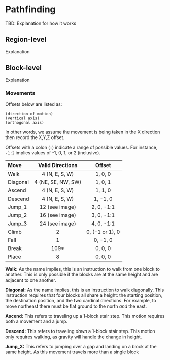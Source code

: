 # Pathfinding

TBD: Explanation for how it works

## Region-level

Explanation

## Block-level

Explanation

### Movements

Offsets below are listed as:

```
(direction of motion)
(vertical axis)
(orthogonal axis)
```

In other words, we assume the movement is being  taken in the X
direction then record the X,Y,Z  offset.

Offsets with a colon (`:`) indicate a range of possible values.
For instance, `-1:2` implies values of -1, 0, 1, or 2 (inclusive).

| Move     |  Valid Directions  |     Offset      |
|:---------|:------------------:|:---------------:|
| Walk     |   4 (N, E, S, W)   |     1, 0, 0     |
| Diagonal | 4 (NE, SE, NW, SW) |     1, 0, 1     |
| Ascend   |   4 (N, E, S, W)   |     1, 1, 0     |
| Descend  |   4 (N, E, S, W)   |    1, -1, 0     |
| Jump_1   |   12 (see image)   |   2, 0, -1:1    |
| Jump_2   |   16 (see image)   |   3, 0, -1:1    |
| Jump_3   |   24 (see image)   |   4, 0, -1:1    |
| Climb    |         2          | 0, (-1 or 1), 0 |
| Fall     |         1          |    0, -1, 0     |
| Break    |        109*        |     0, 0, 0     |
| Place    |         8          |     0, 0, 0     |

**Walk:** As the name implies, this is an instruction to walk
from one block to another. This is only possible if the blocks
are at the same height and are adjacent to one another.

**Diagonal:** As the name implies, this is an instruction to walk
diagonally. This instruction requires that four blocks all share
a height: the starting position, the destination position, and
the two cardinal directions. For example, to move northeast there
must be flat ground to the north *and* the east.

**Ascend:** This refers to traveling up a 1-block stair step.
This motion requires both a movement and a jump.

**Descend:** This refers to traveling *down* a 1-block stair step.
This motion only requires walking, as gravity will handle the
change in height.

**Jump_X:** This refers to jumping over a gap and landing on a
block at the same height. As this movement travels more than a
single block
